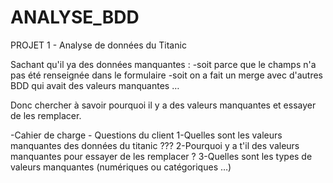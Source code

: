 # ANALYSE_BDD

PROJET 1 - Analyse de données du Titanic

Sachant qu'il ya des données manquantes : 
-soit parce que le champs n'a pas été renseignée dans le formulaire 
-soit on a fait un merge avec d'autres BDD qui avait des valeurs manquantes …

Donc chercher à savoir pourquoi il y a des valeurs manquantes et essayer de les remplacer.

-Cahier de charge - Questions du client 
1-Quelles sont les valeurs manquantes des données du titanic ???
2-Pourquoi y a t'il des valeurs manquantes pour essayer de les remplacer ?
3-Quelles sont les types de valeurs manquantes (numériques ou catégoriques …)

